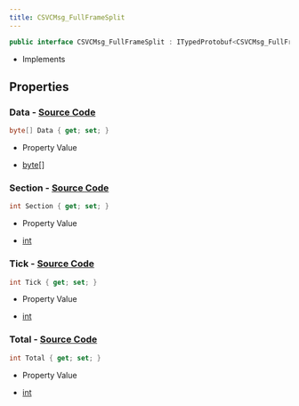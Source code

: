 ```yaml
---
title: CSVCMsg_FullFrameSplit
---
```


```csharp
public interface CSVCMsg_FullFrameSplit : ITypedProtobuf<CSVCMsg_FullFrameSplit>, INativeHandle, INetMessage<CSVCMsg_FullFrameSplit>, IDisposable
```

- Implements

## Properties

### **Data** - [Source Code](https://github.com/swiftly-solution/swiftlys2/blob/main/managed/src/SwiftlyS2.Generated/Protobufs/Interfaces/CSVCMsg_FullFrameSplit.cs#L27)

```csharp
byte[] Data { get; set; }
```

- Property Value

- [byte](https://learn.microsoft.com/dotnet/api/system.byte)[]

### **Section** - [Source Code](https://github.com/swiftly-solution/swiftlys2/blob/main/managed/src/SwiftlyS2.Generated/Protobufs/Interfaces/CSVCMsg_FullFrameSplit.cs#L21)

```csharp
int Section { get; set; }
```

- Property Value

- [int](https://learn.microsoft.com/dotnet/api/system.int32)

### **Tick** - [Source Code](https://github.com/swiftly-solution/swiftlys2/blob/main/managed/src/SwiftlyS2.Generated/Protobufs/Interfaces/CSVCMsg_FullFrameSplit.cs#L18)

```csharp
int Tick { get; set; }
```

- Property Value

- [int](https://learn.microsoft.com/dotnet/api/system.int32)

### **Total** - [Source Code](https://github.com/swiftly-solution/swiftlys2/blob/main/managed/src/SwiftlyS2.Generated/Protobufs/Interfaces/CSVCMsg_FullFrameSplit.cs#L24)

```csharp
int Total { get; set; }
```

- Property Value

- [int](https://learn.microsoft.com/dotnet/api/system.int32)

